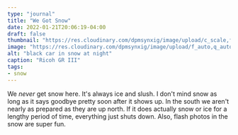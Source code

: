 ```yaml
---
type: "journal"
title: "We Got Snow"
date: 2022-01-21T20:06:19-04:00
draft: false
thumbnail: "https://res.cloudinary.com/dpmsynxig/image/upload/c_scale,f_auto,q_auto:good,w_700/v1650499541/2022%20Posts/2022-01-21_Snow-Day/untitled-1.jpg"
image: "https://res.cloudinary.com/dpmsynxig/image/upload/f_auto,q_auto:good/v1650499541/2022%20Posts/2022-01-21_Snow-Day/untitled-1.jpg"
alt: "black car in snow at night"
caption: "Ricoh GR III"
tags:
- snow
---
```


We _never_ get snow here. It's always ice and slush. I don't mind snow as long as it says goodbye pretty soon after it shows up. In the south we aren't nearly as prepared as they are up north. If it does actually snow or ice for a lengthy period of time, everything just shuts down. Also, flash photos in the snow are super fun.
